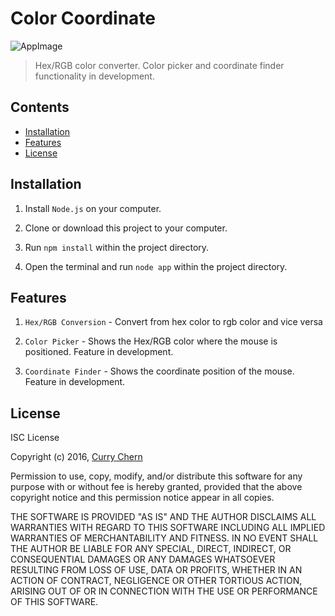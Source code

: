 # Color Coordinate

![AppImage](https://raw.githubusercontent.com/currychern/color-coordinate/master/assets/app.png)

> Hex/RGB color converter. Color picker and coordinate finder functionality in development.

## Contents

- [Installation](#installation)
- [Features](#features)
- [License](#license)

## Installation

1. Install `Node.js` on your computer.

2. Clone or download this project to your computer.

3. Run `npm install` within the project directory.

4. Open the terminal and run `node app` within the project directory.

## Features

1. `Hex/RGB Conversion` - Convert from hex color to rgb color and vice versa

2. `Color Picker` - Shows the Hex/RGB color where the mouse is positioned.
    Feature in development.

3. `Coordinate Finder` - Shows the coordinate position of the mouse.
    Feature in development.

## License

ISC License

Copyright (c) 2016, [Curry Chern](https://github.com/currychern)

Permission to use, copy, modify, and/or distribute this software for any purpose with or without fee is hereby granted, provided that the above copyright notice and this permission notice appear in all copies.

THE SOFTWARE IS PROVIDED "AS IS" AND THE AUTHOR DISCLAIMS ALL WARRANTIES WITH REGARD TO THIS SOFTWARE INCLUDING ALL IMPLIED WARRANTIES OF MERCHANTABILITY AND FITNESS. IN NO EVENT SHALL THE AUTHOR BE LIABLE FOR ANY SPECIAL, DIRECT, INDIRECT, OR CONSEQUENTIAL DAMAGES OR ANY DAMAGES WHATSOEVER RESULTING FROM LOSS OF USE, DATA OR PROFITS, WHETHER IN AN ACTION OF CONTRACT, NEGLIGENCE OR OTHER TORTIOUS ACTION, ARISING OUT OF OR IN CONNECTION WITH THE USE OR PERFORMANCE OF THIS SOFTWARE.
